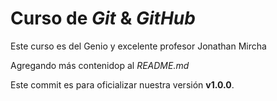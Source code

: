 # Curso de _Git_ & _GitHub_

Este curso es del Genio y excelente profesor Jonathan Mircha

Agregando más contenidop al _README.md_

Este commit es para oficializar nuestra versión **v1.0.0**.